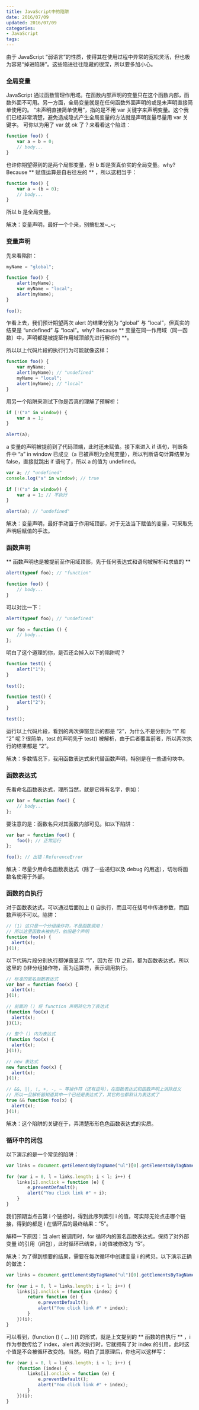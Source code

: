 ```yaml
---
title: JavaScript中的陷阱
date: 2016/07/09 
updated: 2016/07/09 
categories:
- JavaScript
tags:
---
```


由于 JavaScript “弱语言”的性质，使得其在使用过程中异常的宽松灵活，但也极为容易“掉进陷阱”。这些陷进往往隐藏的很深，所以要多加小心。

### 全局变量

JavaScript 通过函数管理作用域。在函数内部声明的变量只在这个函数内部，函数外面不可用。另一方面，全局变量就是在任何函数外面声明的或是未声明直接简单使用的。
“未声明直接简单使用”，指的是不用 var 关键字来声明变量。这个我们已经非常清楚，避免造成隐式产生全局变量的方法就是声明变量尽量用 var 关键字。
可你以为用了 var 就 ok 了？来看看这个陷进：
``` javascript
function foo() {
    var a = b = 0;
    // body...
}
```
也许你期望得到的是两个局部变量，但 b 却是货真价实的全局变量。why? Because ** 赋值运算是自右往左的 ** ，所以这相当于：
``` javascript
function foo() {
    var a = (b = 0);
    // body...
}
```
所以 b 是全局变量。

解决：变量声明，最好一个个来，别搞批发~_~;
### 变量声明

先来看陷阱：
``` javascript 
myName = "global";
 
function foo() {
    alert(myName);
    var myName = "local";
    alert(myName);
}
 
foo();
```
乍看上去，我们预计期望两次 alert 的结果分别为 “global” 与 “local”，但真实的结果是 “undefined” 与 “local”。why? Because ** 变量在同一作用域（同一函数）中，声明都是被提至作用域顶部先进行解析的 **。

所以以上代码片段的执行行为可能就像这样：
``` javascript
function foo() {
    var myName;
    alert(myName); // "undefined"
    myName = "local";
    alert(myName); // "local"
}
```
用另一个陷阱来测试下你是否真的理解了预解析：
``` javascript
if (!("a" in window)) {
    var a = 1;
}
 
alert(a);
```
a 变量的声明被提前到了代码顶端，此时还未赋值。接下来进入 if 语句，判断条件中 “a” in window 已成立（a 已被声明为全局变量），所以判断语句计算结果为 false，直接就跳出 if 语句了，所以 a 的值为 undefined。
``` javascript
var a; // "undefined"
console.log("a" in window); // true
 
if (!("a" in window)) {
    var a = 1; // 不执行
}
 
alert(a); // "undefined"
```
解决：变量声明，最好手动置于作用域顶部，对于无法当下赋值的变量，可采取先声明后赋值的手法。

### 函数声明

** 函数声明也是被提前至作用域顶部，先于任何表达式和语句被解析和求值的 **
``` javascript
alert(typeof foo); // "function"
 
function foo() {
    // body...
}
```
可以对比一下：
``` javascript
alert(typeof foo); // "undefined"
 
var foo = function () {
    // body...
};
```
明白了这个道理的你，是否还会掉入以下的陷阱呢？
``` javascript
function test() {
    alert("1");
}
 
test();
 
function test() {
    alert("2");
}
 
test();
```
运行以上代码片段，看到的两次弹窗显示的都是 “2”，为什么不是分别为 “1” 和 “2” 呢？很简单，test 的声明先于 test() 被解析，由于后者覆盖前者，所以两次执行的结果都是 “2”。

解决：多数情况下，我用函数表达式来代替函数声明，特别是在一些语句块中。
### 函数表达式

先看命名函数表达式，理所当然，就是它得有名字，例如：
``` javascript 
var bar = function foo() {
    // body...
};
```
要注意的是：函数名只对其函数内部可见。如以下陷阱：
``` javascript
var bar = function foo() {
    foo(); // 正常运行
};
 
foo(); // 出错：ReferenceError

```
解决：尽量少用命名函数表达式（除了一些递归以及 debug 的用途），切勿将函数名使用于外部。

### 函数的自执行

对于函数表达式，可以通过后面加上 () 自执行，而且可在括号中传递参数，而函数声明不可以。陷阱：
``` javascript
// (1) 这只是一个分组操作符，不是函数调用！
// 所以这里函数未被执行，依旧是个声明
function foo(x) {
  alert(x);
}(1);
```
以下代码片段分别执行都弹窗显示 “1”，因为在 (1) 之前，都为函数表达式，所以这里的 ()非分组操作符，而为运算符，表示调用执行。
``` javascript
// 标准的匿名函数表达式
var bar = function foo(x) {
  alert(x);
}(1);
 
// 前面的 () 将 function 声明转化为了表达式
(function foo(x) {
  alert(x);
})(1);
 
// 整个 () 内为表达式
(function foo(x) {
  alert(x);
}(1));
 
// new 表达式
new function foo(x) {
  alert(x);
}(1);
 
// &&, ||, !, +, -, ~ 等操作符（还有逗号），在函数表达式和函数声明上消除歧义
// 所以一旦解析器知道其中一个已经是表达式了，其它的也都默认为表达式了
true && function foo(x) {
  alert(x);
}(1);
```
解决：这个陷阱的关键在于，弄清楚形形色色函数表达式的实质。

### 循环中的闭包
以下演示的是一个常见的陷阱：
``` javascript
var links = document.getElementsByTagName("ul")[0].getElementsByTagName("a");
 
for (var i = 0, l = links.length; i < l; i++) {
    links[i].onclick = function (e) {
        e.preventDefault();
        alert("You click link #" + i);
    }        
}
```
我们预期当点击第 i 个链接时，得到此序列索引 i 的值，可实际无论点击哪个链接，得到的都是 i 在循环后的最终结果：”5”。

解释一下原因：当 alert 被调用时，for 循环内的匿名函数表达式，保持了对外部变量 i的引用（闭包），此时循环已结束，i 的值被修改为 “5”。

解决：为了得到想要的结果，需要在每次循环中创建变量 i 的拷贝。以下演示正确的做法：
``` javascript
var links = document.getElementsByTagName("ul")[0].getElementsByTagName("a");
 
for (var i = 0, l = links.length; i < l; i++) {
    links[i].onclick = (function (index) {
        return function (e) {
            e.preventDefault();
            alert("You click link #" + index);
        }
    })(i);
}
```
可以看到，(function () { … })() 的形式，就是上文提到的 ** 函数的自执行 ** ，i 作为参数传给了 index，alert 再次执行时，它就拥有了对 index 的引用，此时这个值是不会被循环改变的。当然，明白了其原理后，你也可以这样写：
``` javascript
for (var i = 0, l = links.length; i < l; i++) {
    (function (index) {
        links[i].onclick = function (e) {
            e.preventDefault();
            alert("You click link #" + index);
        }
    })(i);
}
```

